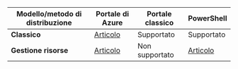 | **Modello/metodo di distribuzione** | **Portale di Azure** | **Portale classico** | **PowerShell** |
| --- | --- | --- | --- |
| **Classico** |[Articolo](../articles/vpn-gateway/vpn-gateway-howto-point-to-site-classic-azure-portal.md) |Supportato |Supportato |
| **Gestione risorse** |[Articolo](../articles/vpn-gateway/vpn-gateway-howto-point-to-site-resource-manager-portal.md) |Non supportato |[Articolo](../articles/vpn-gateway/vpn-gateway-howto-point-to-site-rm-ps.md) |

